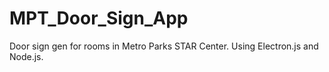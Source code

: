 # MPT_Door_Sign_App
Door sign gen for rooms in Metro Parks STAR Center. Using Electron.js and Node.js.
